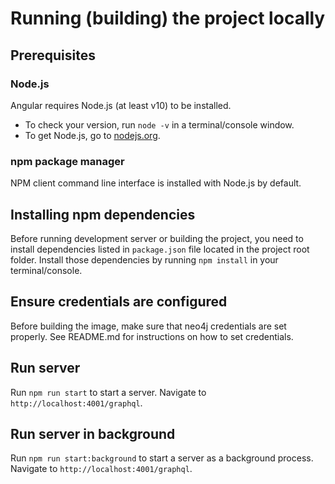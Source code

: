 # Running (building) the project locally

## Prerequisites

### Node.js

Angular requires Node.js (at least v10) to be installed.

- To check your version, run `node -v` in a terminal/console window.
- To get Node.js, go to [nodejs.org](https://nodejs.org/en/download/).

### npm package manager

NPM client command line interface is installed with Node.js by default.

## Installing npm dependencies

Before running development server or building the project, you need to install dependencies listed in `package.json` file located in the project root folder. Install those dependencies by running `npm install` in your terminal/console.

## Ensure credentials are configured

Before building the image, make sure that neo4j credentials are set properly. See README.md for instructions on how to set credentials.

## Run server

Run `npm run start` to start a server. Navigate to `http://localhost:4001/graphql`.

## Run server in background

Run `npm run start:background` to start a server as a background process. Navigate to `http://localhost:4001/graphql`.
